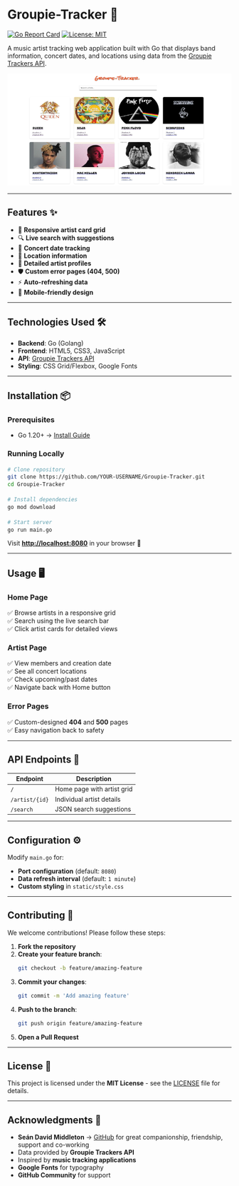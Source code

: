 # Groupie-Tracker 🎸

[![Go Report Card](https://goreportcard.com/badge/github.com/YOUR-USERNAME/Groupie-Tracker)](https://goreportcard.com/report/github.com/YOUR-USERNAME/Groupie-Tracker)
[![License: MIT](https://img.shields.io/badge/License-MIT-yellow.svg)](https://opensource.org/licenses/MIT)

A music artist tracking web application built with Go that displays band information, concert dates, and locations using data from the [Groupie Trackers API](https://groupietrackers.herokuapp.com/api).

![Screenshot](https://raw.githubusercontent.com/BjornMikael/images/main/Groupie-Tracker+Screenshot.png?text=Groupie-Tracker+Screenshot)

---

## Features ✨

- 🎨 **Responsive artist card grid**
- 🔍 **Live search with suggestions**
- 📅 **Concert date tracking**
- 📍 **Location information**
- 🎤 **Detailed artist profiles**
- 🛡️ **Custom error pages (404, 500)**
- ⚡ **Auto-refreshing data**
- 📱 **Mobile-friendly design**

---

## Technologies Used 🛠️

- **Backend**: Go (Golang)
- **Frontend**: HTML5, CSS3, JavaScript
- **API**: [Groupie Trackers API](https://groupietrackers.herokuapp.com/api)
- **Styling**: CSS Grid/Flexbox, Google Fonts

---

## Installation 📦

### Prerequisites
- Go 1.20+ → [Install Guide](https://go.dev/doc/install)

### Running Locally
```bash
# Clone repository
git clone https://github.com/YOUR-USERNAME/Groupie-Tracker.git
cd Groupie-Tracker

# Install dependencies
go mod download

# Start server
go run main.go
```
Visit **[http://localhost:8080](http://localhost:8080)** in your browser 🚀

---

## Usage 🖥️

### **Home Page**
✅ Browse artists in a responsive grid  
✅ Search using the live search bar  
✅ Click artist cards for detailed views  

### **Artist Page**
✅ View members and creation date  
✅ See all concert locations  
✅ Check upcoming/past dates  
✅ Navigate back with Home button  

### **Error Pages**
✅ Custom-designed **404** and **500** pages  
✅ Easy navigation back to safety  

---

## API Endpoints 📡

| Endpoint        | Description                          |
|---------------|----------------------------------|
| `/`          | Home page with artist grid       |
| `/artist/{id}` | Individual artist details       |
| `/search`    | JSON search suggestions         |

---

## Configuration ⚙️

Modify `main.go` for:
- **Port configuration** (default: `8080`)
- **Data refresh interval** (default: `1 minute`)
- **Custom styling** in `static/style.css`

---

## Contributing 🤝

We welcome contributions! Please follow these steps:

1. **Fork the repository**
2. **Create your feature branch**:  
   ```bash
   git checkout -b feature/amazing-feature
   ```
3. **Commit your changes**:  
   ```bash
   git commit -m 'Add amazing feature'
   ```
4. **Push to the branch**:  
   ```bash
   git push origin feature/amazing-feature
   ```
5. **Open a Pull Request**

---

## License 📄

This project is licensed under the **MIT License** - see the [LICENSE](LICENSE) file for details.

---

## Acknowledgments 🙏

- **Seán David Middleton** → [GitHub](https://github.com/middsea) for great companionship, friendship, support and co-working
- Data provided by **Groupie Trackers API**
- Inspired by **music tracking applications**
- **Google Fonts** for typography
- **GitHub Community** for support
